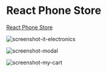 # React Phone Store

[React Phone Store](https://vigilant-lewin-010a6e.netlify.app/)

![screenshot-it-electronics](https://user-images.githubusercontent.com/385682/93917620-e4059b00-fd13-11ea-8888-7b158b6e4476.png)

![screenshot-modal](https://user-images.githubusercontent.com/385682/93917682-fa135b80-fd13-11ea-9128-bff4024d6c3a.png)

![screenshot-my-cart](https://user-images.githubusercontent.com/385682/93917733-05ff1d80-fd14-11ea-8c49-7b6ce6ee6e35.png)



